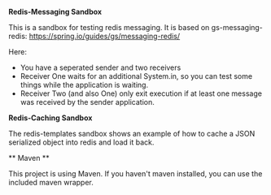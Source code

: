 **Redis-Messaging Sandbox**

This is a sandbox for testing redis messaging. 
It is based on gs-messaging-redis: https://spring.io/guides/gs/messaging-redis/

Here:

- You have a seperated sender and two receivers
- Receiver One waits for an additional System.in, so you can test some things while the application is waiting.
- Receiver Two (and also One) only exit execution if at least one message was received by the sender application.

**Redis-Caching Sandbox**

The redis-templates sandbox shows an example of how to cache a JSON serialized object into redis and load it back.


** Maven **

This project is using Maven. If you haven't maven installed, you can use the included maven wrapper.